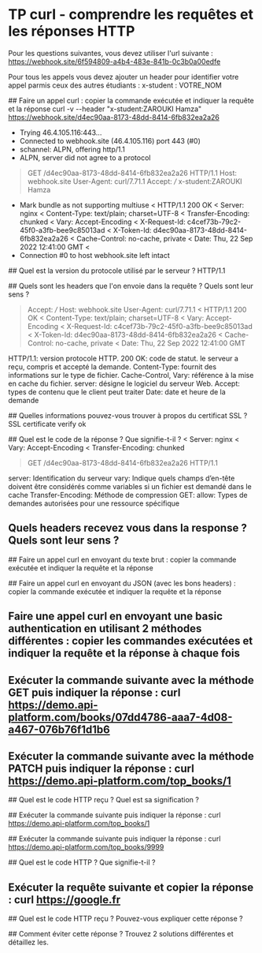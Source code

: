 # TP curl - comprendre les requêtes et les réponses HTTP

Pour les questions suivantes, vous devez utiliser l'url suivante : https://webhook.site/6f594809-a4b4-483e-841b-0c3b0a00edfe

Pour tous les appels vous devez ajouter un header pour identifier votre appel parmis ceux des autres étudiants : x-student : VOTRE_NOM

## Faire un appel curl : copier la commande exécutée et indiquer la requête et la réponse
curl -v --header "x-student:ZAROUKI Hamza" https://webhook.site/d4ec90aa-8173-48dd-8414-6fb832ea2a26

*   Trying 46.4.105.116:443...
* Connected to webhook.site (46.4.105.116) port 443 (#0)
* schannel: ALPN, offering http/1.1
* ALPN, server did not agree to a protocol
> GET /d4ec90aa-8173-48dd-8414-6fb832ea2a26 HTTP/1.1
> Host: webhook.site
> User-Agent: curl/7.71.1
> Accept: */*
> x-student:ZAROUKI Hamza
>
* Mark bundle as not supporting multiuse
< HTTP/1.1 200 OK
< Server: nginx
< Content-Type: text/plain; charset=UTF-8
< Transfer-Encoding: chunked
< Vary: Accept-Encoding
< X-Request-Id: c4cef73b-79c2-45f0-a3fb-bee9c85013ad
< X-Token-Id: d4ec90aa-8173-48dd-8414-6fb832ea2a26
< Cache-Control: no-cache, private
< Date: Thu, 22 Sep 2022 12:41:00 GMT
<
* Connection #0 to host webhook.site left intact

## Quel est la version du protocole utilisé par le serveur ?
HTTP/1.1

## Quels sont les headers que l'on envoie dans la requête ? Quels sont leur sens ?
> Accept: */*
> Host: webhook.site
> User-Agent: curl/7.71.1
< HTTP/1.1 200 OK
< Content-Type: text/plain; charset=UTF-8
< Vary: Accept-Encoding
< X-Request-Id: c4cef73b-79c2-45f0-a3fb-bee9c85013ad
< X-Token-Id: d4ec90aa-8173-48dd-8414-6fb832ea2a26
< Cache-Control: no-cache, private
< Date: Thu, 22 Sep 2022 12:41:00 GMT

HTTP/1.1: version protocole HTTP.
200 OK: code de statut. le serveur a reçu, compris et accepté la demande.
Content-Type: fournit des informations sur le type de fichier.
Cache-Control, Vary: référence à la mise en cache du fichier.
server: désigne le logiciel du serveur Web.
Accept: types de contenu que le client peut traiter
Date: date et heure de la demande

## Quelles informations pouvez-vous trouver à propos du certificat SSL ?
SSL certificate verify ok

## Quel est le code de la réponse ? Que signifie-t-il ?
< Server: nginx
< Vary: Accept-Encoding
< Transfer-Encoding: chunked
> GET /d4ec90aa-8173-48dd-8414-6fb832ea2a26 HTTP/1.1

server: Identification du serveur
vary: Indique quels champs d’en-tête doivent être considérés comme variables si un fichier est demandé dans le cache
Transfer-Encoding: Méthode de compression
GET: allow: Types de demandes autorisées pour une ressource spécifique

## Quels headers recevez vous dans la response ? Quels sont leur sens ?


## Faire un appel curl en envoyant du texte brut : copier la commande exécutée et indiquer la requête et la réponse


## Faire un appel curl en envoyant du JSON (avec les bons headers) : copier la commande exécutée et indiquer la requête et la réponse


## Faire une appel curl en envoyant une basic authentication en utilisant 2 méthodes différentes : copier les commandes exécutées et indiquer la requête et la réponse à chaque fois 


## Exécuter la commande suivante avec la méthode GET puis indiquer la réponse : curl https://demo.api-platform.com/books/07dd4786-aaa7-4d08-a467-076b76f1d1b6 


## Exécuter la commande suivante avec la méthode PATCH  puis indiquer la réponse : curl https://demo.api-platform.com/top_books/1


## Quel est le code HTTP reçu ? Quel est sa signification ?


## Exécuter la commande suivante puis indiquer la réponse : curl https://demo.api-platform.com/top_books/1


## Exécuter la commande suivante puis indiquer la réponse : curl https://demo.api-platform.com/top_books/9999


## Quel est le code HTTP ? Que signifie-t-il ?


## Exécuter la requête suivante et copier la réponse : curl https://google.fr


## Quel est le code HTTP reçu ? Pouvez-vous expliquer cette réponse ?


## Comment éviter cette réponse ? Trouvez 2 solutions différentes et détaillez les.

